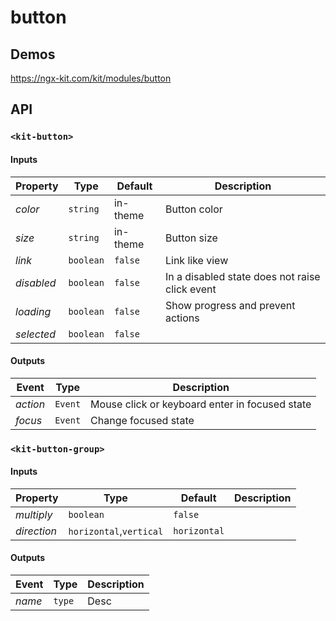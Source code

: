 # button

## Demos

https://ngx-kit.com/kit/modules/button

## API

### `<kit-button>`

#### Inputs

| Property | Type | Default | Description |
| --- | --- | --- | --- |
| *color* | `string` | in-theme | Button color |
| *size* | `string` | in-theme | Button size |
| *link* | `boolean` | `false` | Link like view |
| *disabled* | `boolean` | `false` | In a disabled state does not raise click event |
| *loading* | `boolean` | `false` | Show progress and prevent actions |
| *selected* | `boolean` | `false` | |

#### Outputs

| Event | Type | Description |
| --- | --- | --- |
| *action* | `Event` | Mouse click or keyboard enter in focused state |
| *focus* | `Event` | Change focused state |

### `<kit-button-group>`

#### Inputs

| Property | Type | Default | Description |
| --- | --- | --- | --- |
| *multiply* | `boolean` | `false` | |
| *direction* | `horizontal`,`vertical` | `horizontal` | |

#### Outputs

| Event | Type | Description |
| --- | --- | --- |
| *name* | `type` | Desc |
